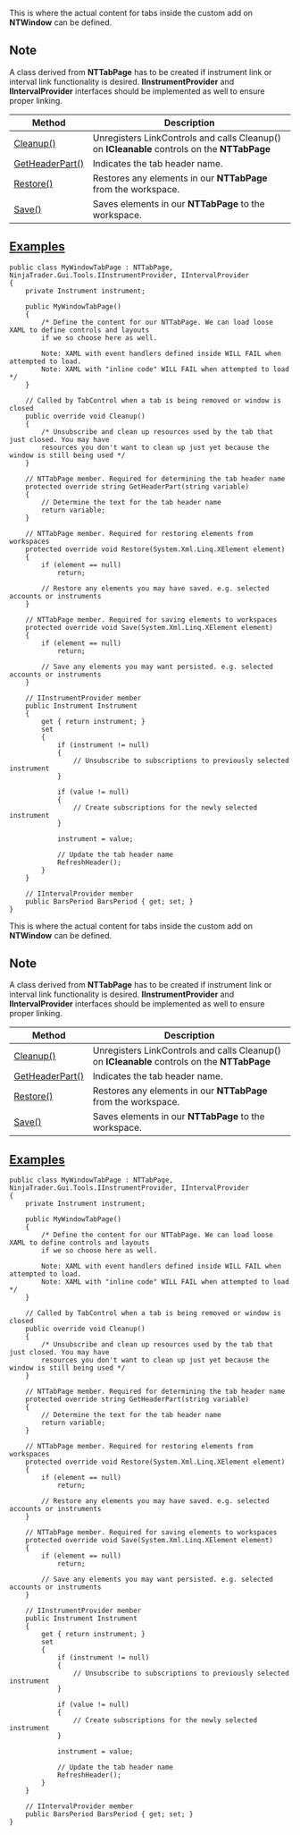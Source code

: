 This is where the actual content for tabs inside the custom add on **NTWindow** can be defined.

## Note

A class derived from **NTTabPage** has to be created if instrument link or interval link functionality is desired. **IInstrumentProvider** and **IIntervalProvider** interfaces should be implemented as well to ensure proper linking.

| Method | Description |
| --- | --- |
| [Cleanup()](https://developer.ninjatrader.com/docs/desktop/cleanup) | Unregisters LinkControls and calls Cleanup() on **ICleanable** controls on the **NTTabPage** |
| [GetHeaderPart()](https://developer.ninjatrader.com/docs/desktop/getheaderpart) | Indicates the tab header name. |
| [Restore()](https://developer.ninjatrader.com/docs/desktop/restore) | Restores any elements in our **NTTabPage** from the workspace. |
| [Save()](https://developer.ninjatrader.com/docs/desktop/save) | Saves elements in our **NTTabPage** to the workspace. |

## [Examples](https://developer.ninjatrader.com/docs/desktop/nttabpage\#examples)

```jsx-150469391 csharp
public class MyWindowTabPage : NTTabPage, NinjaTrader.Gui.Tools.IInstrumentProvider, IIntervalProvider
{
    private Instrument instrument;

    public MyWindowTabPage()
    {
        /* Define the content for our NTTabPage. We can load loose XAML to define controls and layouts
        if we so choose here as well.

        Note: XAML with event handlers defined inside WILL FAIL when attempted to load.
        Note: XAML with "inline code" WILL FAIL when attempted to load */
    }

    // Called by TabControl when a tab is being removed or window is closed
    public override void Cleanup()
    {
        /* Unsubscribe and clean up resources used by the tab that just closed. You may have
        resources you don't want to clean up just yet because the window is still being used */
    }

    // NTTabPage member. Required for determining the tab header name
    protected override string GetHeaderPart(string variable)
    {
        // Determine the text for the tab header name
        return variable;
    }

    // NTTabPage member. Required for restoring elements from workspaces
    protected override void Restore(System.Xml.Linq.XElement element)
    {
        if (element == null)
            return;

        // Restore any elements you may have saved. e.g. selected accounts or instruments
    }

    // NTTabPage member. Required for saving elements to workspaces
    protected override void Save(System.Xml.Linq.XElement element)
    {
        if (element == null)
            return;

        // Save any elements you may want persisted. e.g. selected accounts or instruments
    }

    // IInstrumentProvider member
    public Instrument Instrument
    {
        get { return instrument; }
        set
        {
            if (instrument != null)
            {
                // Unsubscribe to subscriptions to previously selected instrument
            }

            if (value != null)
            {
                // Create subscriptions for the newly selected instrument
            }

            instrument = value;

            // Update the tab header name
            RefreshHeader();
        }
    }

    // IIntervalProvider member
    public BarsPeriod BarsPeriod { get; set; }
}

```

This is where the actual content for tabs inside the custom add on **NTWindow** can be defined.

## Note

A class derived from **NTTabPage** has to be created if instrument link or interval link functionality is desired. **IInstrumentProvider** and **IIntervalProvider** interfaces should be implemented as well to ensure proper linking.

| Method | Description |
| --- | --- |
| [Cleanup()](https://developer.ninjatrader.com/docs/desktop/cleanup) | Unregisters LinkControls and calls Cleanup() on **ICleanable** controls on the **NTTabPage** |
| [GetHeaderPart()](https://developer.ninjatrader.com/docs/desktop/getheaderpart) | Indicates the tab header name. |
| [Restore()](https://developer.ninjatrader.com/docs/desktop/restore) | Restores any elements in our **NTTabPage** from the workspace. |
| [Save()](https://developer.ninjatrader.com/docs/desktop/save) | Saves elements in our **NTTabPage** to the workspace. |

## [Examples](https://developer.ninjatrader.com/docs/desktop/nttabpage\#examples)

```jsx-150469391 csharp
public class MyWindowTabPage : NTTabPage, NinjaTrader.Gui.Tools.IInstrumentProvider, IIntervalProvider
{
    private Instrument instrument;

    public MyWindowTabPage()
    {
        /* Define the content for our NTTabPage. We can load loose XAML to define controls and layouts
        if we so choose here as well.

        Note: XAML with event handlers defined inside WILL FAIL when attempted to load.
        Note: XAML with "inline code" WILL FAIL when attempted to load */
    }

    // Called by TabControl when a tab is being removed or window is closed
    public override void Cleanup()
    {
        /* Unsubscribe and clean up resources used by the tab that just closed. You may have
        resources you don't want to clean up just yet because the window is still being used */
    }

    // NTTabPage member. Required for determining the tab header name
    protected override string GetHeaderPart(string variable)
    {
        // Determine the text for the tab header name
        return variable;
    }

    // NTTabPage member. Required for restoring elements from workspaces
    protected override void Restore(System.Xml.Linq.XElement element)
    {
        if (element == null)
            return;

        // Restore any elements you may have saved. e.g. selected accounts or instruments
    }

    // NTTabPage member. Required for saving elements to workspaces
    protected override void Save(System.Xml.Linq.XElement element)
    {
        if (element == null)
            return;

        // Save any elements you may want persisted. e.g. selected accounts or instruments
    }

    // IInstrumentProvider member
    public Instrument Instrument
    {
        get { return instrument; }
        set
        {
            if (instrument != null)
            {
                // Unsubscribe to subscriptions to previously selected instrument
            }

            if (value != null)
            {
                // Create subscriptions for the newly selected instrument
            }

            instrument = value;

            // Update the tab header name
            RefreshHeader();
        }
    }

    // IIntervalProvider member
    public BarsPeriod BarsPeriod { get; set; }
}

```
